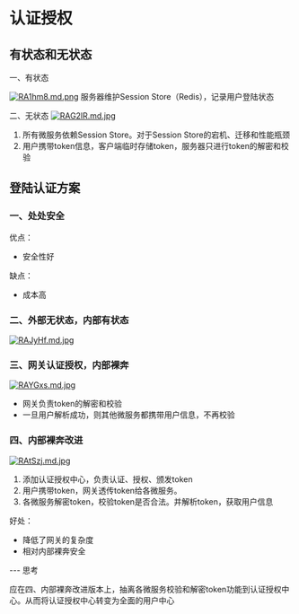 # 认证授权

## 有状态和无状态

一、有状态

[![RA1hm8.md.png](https://z3.ax1x.com/2021/06/21/RA1hm8.md.png)](https://imgtu.com/i/RA1hm8)
服务器维护Session Store（Redis），记录用户登陆状态

二、无状态
[![RAG2lR.md.jpg](https://z3.ax1x.com/2021/06/21/RAG2lR.md.jpg)](https://imgtu.com/i/RAG2lR)
1. 所有微服务依赖Session Store。对于Session Store的宕机、迁移和性能瓶颈
2. 用户携带token信息，客户端临时存储token，服务器只进行token的解密和校验

## 登陆认证方案
### 一、处处安全
优点：
- 安全性好

缺点：
- 成本高

### 二、外部无状态，内部有状态
[![RAJyHf.md.jpg](https://z3.ax1x.com/2021/06/21/RAJyHf.md.jpg)](https://imgtu.com/i/RAJyHf)

### 三、网关认证授权，内部裸奔
[![RAYGxs.md.jpg](https://z3.ax1x.com/2021/06/21/RAYGxs.md.jpg)](https://imgtu.com/i/RAYGxs)
- 网关负责token的解密和校验
- 一旦用户解析成功，则其他微服务都携带用户信息，不再校验

### 四、内部裸奔改进
[![RAtSzj.md.jpg](https://z3.ax1x.com/2021/06/21/RAtSzj.md.jpg)](https://imgtu.com/i/RAtSzj)
1. 添加认证授权中心，负责认证、授权、颁发token
2. 用户携带token，网关透传token给各微服务。
3. 各微服务解密token，校验token是否合法。并解析token，获取用户信息

好处：
- 降低了网关的复杂度
- 相对内部裸奔安全

--- 思考

应在四、内部裸奔改进版本上，抽离各微服务校验和解密token功能到认证授权中心。从而将认证授权中心转变为全面的用户中心